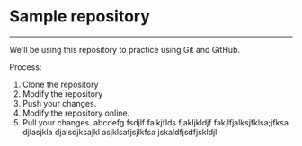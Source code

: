 # Sample repository
----
We'll be using this repository to practice using Git and GitHub.

Process:

1. Clone the repository
2. Modify the repository
3. Push your changes.
4. Modify the repository online.
5. Pull your changes.
abcdefg
fsdjlf
falkjflds
fjakljkldjf
fakjlfjalksjfklsa;jfksa
djlasjkla
djalsdjksajkl
asjklsafjsjlkfsa
jskaldfjsdfjskldjl